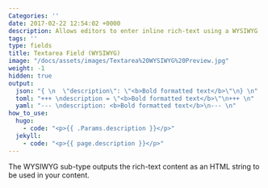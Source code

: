 ```yaml
---
Categories: ''
date: 2017-02-22 12:54:02 +0000
description: Allows editors to enter inline rich-text using a WYSIWYG
tags: ''
type: fields
title: Textarea Field (WYSIWYG)
image: "/docs/assets/images/Textarea%20WYSIWYG%20Preview.jpg"
weight: -1
hidden: true
output:
  json: "{ \n  \"description\": \"<b>Bold formatted text</b>\"\n} \n"
  toml: "+++ \ndescription = \"<b>Bold formatted text</b>\"\n+++ \n"
  yaml: "--- \ndescription: <b>Bold formatted text</b>\n--- \n"
how_to_use:
  hugo: 
    - code: "<p>{{ .Params.description }}</p>"
  jekyll: 
    - code: "<p>{{ page.description }}</p>"
---
```

The WYSIWYG sub-type outputs the rich-text content as an HTML string to be used in your content.
